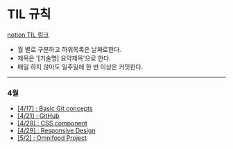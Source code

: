 # TIL 규칙

<a href="https://www.notion.so/TIL-205515b965564097bbe0f757ec282915" target= "_blank">notion TIL 링크</a>

- 월 별로 구분하고 하위목록은 날짜로한다.
- 제목은 '[기술명] 요약제목'으로 한다.
- 매일 하지 않아도 일주일에 한 번 이상은 커밋한다.

---

### 4월

- [\[4/17\] : Basic Git concepts](./Git/4.17/Basic.md)
- [\[4/21\] : GitHub ](./Git/4.21/gitHub.md)
- [\[4/28\] : CSS component ](https://github.com/itdorok/css-component-practice)
- [\[4/29\] : Responsive Design ](./Responsive/README.md)
- [\[5/2\] : Omnifood Project](./Omnifood-project/README.md)

